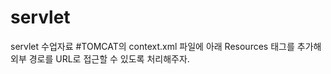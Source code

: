 # servlet
servlet 수업자료
#TOMCAT의 context.xml 파일에 아래 Resources 태그를 추가해 외부 경로를 URL로 접근할 수 있도록 처리해주자. 
 <Resources>
    <PreResources className="org.apache.catalina.webresources.DirResourceSet" webAppMount="your URL PATH" base="your upload directory" />
 </Resources>
